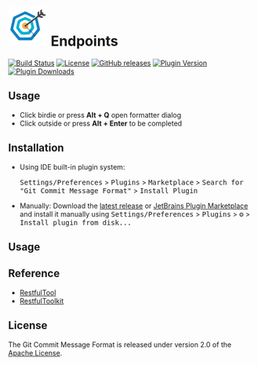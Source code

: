 # [![Plugin Logo](src/main/resources/META-INF/pluginIcon.svg)][plugin:logo] Endpoints

[![Build Status][badge:build]][gh:workflow-build]
[![License][badge:license]][gh:license]
[![GitHub releases][badge:release]][gh:releases]
[![Plugin Version][badge:version]][plugin:versions]
[![Plugin Downloads][badge:downloads]][plugin:homepage]



<!-- Plugin description -->

## Usage

- Click birdie or press **Alt + Q** open formatter dialog
- Click outside or press **Alt + Enter** to be completed

<!-- Plugin description end -->

## Installation

- Using IDE built-in plugin system:

  <kbd>Settings/Preferences</kbd> > <kbd>Plugins</kbd> > <kbd>Marketplace</kbd> > <kbd>Search for "Git Commit Message
  Format"</kbd> >
  <kbd>Install Plugin</kbd>

- Manually:
  Download the [latest release][gh:releases] or [JetBrains Plugin Marketplace][plugin:versions] and install it
  manually using <kbd>Settings/Preferences</kbd> > <kbd>Plugins</kbd> > <kbd>⚙️</kbd> > <kbd>Install plugin from
  disk...</kbd>

## Usage

## Reference

- [RestfulTool][plugin:RestfulTool]
- [RestfulToolkit][plugin:RestfulToolkit]

## License

The Git Commit Message Format is released under version 2.0 of
the [Apache License](https://www.apache.org/licenses/LICENSE-2.0).


[//]: # (@formatter:off)
[badge:build]: https://github.com/fobgochod/endpoints/workflows/Build/badge.svg
[badge:license]: https://img.shields.io/github/license/fobgochod/endpoints.svg?color=4D7A97&logo=apache
[badge:release]: https://img.shields.io/github/release/fobgochod/endpoints.svg?colorB=0097A7
[badge:version]: https://img.shields.io/jetbrains/plugin/v/20935.svg
[badge:downloads]: https://img.shields.io/jetbrains/plugin/d/20935.svg

[gh:workflow-build]: https://github.com/fobgochod/endpoints/actions?query=workflow%3ABuild
[gh:license]: https://github.com/fobgochod/endpoints/blob/main/LICENSE
[gh:releases]: https://github.com/fobgochod/endpoints/releases

[plugin:logo]: https://github.com/fobgochod/endpoints/blob/main/src/main/resources/META-INF/pluginIcon.svg
[plugin:homepage]: https://plugins.jetbrains.com/plugin/20935
[plugin:versions]: https://plugins.jetbrains.com/plugin/20935/versions
[plugin:RestfulTool]: https://github.com/ZhangYuanSheng1217/RestfulTool
[plugin:RestfulToolkit]: https://github.com/mrmanzhaow/RestfulToolkit